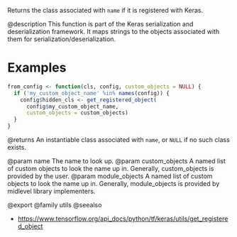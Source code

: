 Returns the class associated with `name` if it is registered with Keras.

@description
This function is part of the Keras serialization and deserialization
framework. It maps strings to the objects associated with them for
serialization/deserialization.

# Examples

```r
from_config <- function(cls, config, custom_objects = NULL) {
  if ('my_custom_object_name' %in% names(config)) {
    config$hidden_cls <- get_registered_object(
      config$my_custom_object_name,
      custom_objects = custom_objects)
  }
}
```

@returns
An instantiable class associated with `name`, or `NULL` if no such class
exists.

@param name The name to look up.
@param custom_objects A named list of custom objects to look the name up in.
    Generally, custom_objects is provided by the user.
@param module_objects A named list of custom objects to look the name up in.
    Generally, module_objects is provided by midlevel library
    implementers.

@export
@family utils
@seealso
+ <https://www.tensorflow.org/api_docs/python/tf/keras/utils/get_registered_object>
